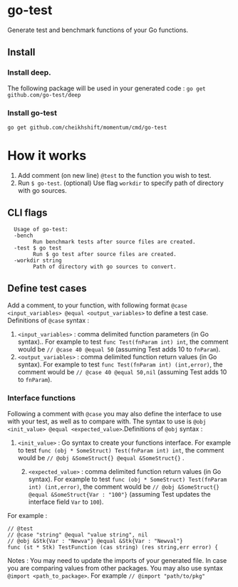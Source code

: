 # go-test
Generate test and benchmark functions of your Go functions.

## Install

### Install deep.
The following package will be used in your generated code : `go get github.com/go-test/deep`

### Install go-test

	go get github.com/cheikhshift/momentum/cmd/go-test


# How it works
1. Add  comment (on new line) `@test` to the function you wish to test.
3. Run `$ go-test`. (optional) Use flag `workdir` to specify path of directory with go sources.

## CLI flags

	  Usage of go-test:
	  -bench
	    	Run benchmark tests after source files are created.
	  -test $ go test
	    	Run $ go test after source files are created.
	  -workdir string
	    	Path of directory with go sources to convert.


## Define test cases
Add a comment, to your function, with following format `@case <input_variables> @equal <output_variables>` to define a test case. Definitions of `@case` syntax  :
1. `<input_variables>` : comma delimited function parameters (in Go syntax).. For example to test `func Test(fnParam int) int`,  the comment would be `// @case 40 @equal 50` (assuming Test adds 10 to `fnParam`). 
2.  `<output_variables>` : comma delimited function return values (in Go syntax). For example to test `func Test(fnParam int) (int,error)`,  the comment would be `// @case 40 @equal 50,nil` (assuming Test adds 10 to `fnParam`). 

### Interface functions
Following a comment with `@case` you may also define the interface to use with your test, as well as to compare with. The syntax to use is `@obj <init_value> @equal <expected_value>`.Definitions of `@obj` syntax  :

1. `<init_value>` :  Go syntax to create your functions interface. For example to test `func (obj * SomeStruct) Test(fnParam int) int`,  the comment would be `// @obj &SomeStruct{} @equal &SomeStruct{}` .

	2.  `<expected_value>` : comma delimited function return values (in Go syntax). For example to test `func (obj * SomeStruct) Test(fnParam int) (int,error)`,  the comment would be `// @obj &SomeStruct{} @equal &SomeStruct{Var : "100"}` (assuming Test updates the interface field `Var` to `100`). 

For example : 

	// @test
	// @case "string" @equal "value string", nil
	// @obj &Stk{Var : "Newva"} @equal &Stk{Var : "Newval"}
	func (st * Stk) TestFunction (cas string) (res string,err error) {


Notes : You may need to update the imports of your generated file. In case you are comparing values from other packages. You may also use syntax `@import <path_to_package>`. For example `// @import "path/to/pkg"`
